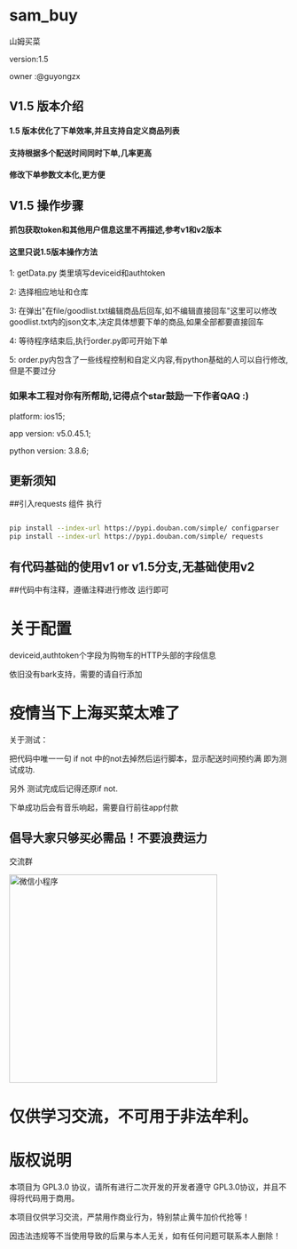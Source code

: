 # sam_buy
山姆买菜

version:1.5

owner :@guyongzx

## V1.5 版本介绍

#### 1.5 版本优化了下单效率,并且支持自定义商品列表
#### 支持根据多个配送时间同时下单,几率更高
#### 修改下单参数文本化,更方便

## V1.5 操作步骤
#### 抓包获取token和其他用户信息这里不再描述,参考v1和v2版本
#### 这里只说1.5版本操作方法

1: getData.py 类里填写deviceid和authtoken

2: 选择相应地址和仓库

3: 在弹出"在file/goodlist.txt编辑商品后回车,如不编辑直接回车"这里可以修改goodlist.txt内的json文本,决定具体想要下单的商品,如果全部都要直接回车

4: 等待程序结束后,执行order.py即可开始下单

5: order.py内包含了一些线程控制和自定义内容,有python基础的人可以自行修改,但是不要过分




### 如果本工程对你有所帮助,记得点个star鼓励一下作者QAQ :)

platform: ios15;

app version: v5.0.45.1;

python version: 3.8.6;

## 更新须知
##引入requests 组件
执行
```bash

pip install --index-url https://pypi.douban.com/simple/ configparser
pip install --index-url https://pypi.douban.com/simple/ requests

```

## 有代码基础的使用v1 or v1.5分支,无基础使用v2
##代码中有注释，遵循注释进行修改 运行即可

# 关于配置

deviceid,authtoken个字段为购物车的HTTP头部的字段信息

依旧没有bark支持，需要的请自行添加

# 疫情当下上海买菜太难了


关于测试：

把代码中唯一一句 if not 中的not去掉然后运行脚本，显示配送时间预约满 即为测试成功.

另外 测试完成后记得还原if not.

下单成功后会有音乐响起，需要自行前往app付款


## 倡导大家只够买必需品！不要浪费运力
交流群

<img src="https://github.com/azhan1998/sam_buy/blob/main/QRcode.jpg" width="375" height="375" alt="微信小程序"/><br/>


# 仅供学习交流，不可用于非法牟利。

# 版权说明

本项目为 GPL3.0 协议，请所有进行二次开发的开发者遵守 GPL3.0协议，并且不得将代码用于商用。

本项目仅供学习交流，严禁用作商业行为，特别禁止黄牛加价代抢等！

因违法违规等不当使用导致的后果与本人无关，如有任何问题可联系本人删除！
